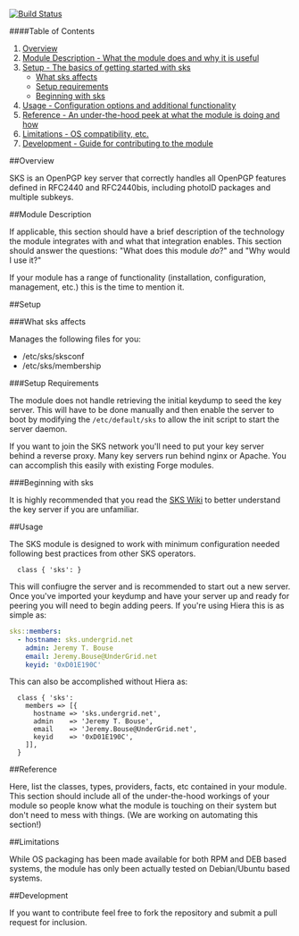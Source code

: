 [![Build Status](https://travis-ci.org/UGNS/puppet-sks.png?branch=master)](https://travis-ci.org/UGNS/puppet-sks)

####Table of Contents

1. [Overview](#overview)
2. [Module Description - What the module does and why it is useful](#module-description)
3. [Setup - The basics of getting started with sks](#setup)
    * [What sks affects](#what-sks-affects)
    * [Setup requirements](#setup-requirements)
    * [Beginning with sks](#beginning-with-sks)
4. [Usage - Configuration options and additional functionality](#usage)
5. [Reference - An under-the-hood peek at what the module is doing and how](#reference)
5. [Limitations - OS compatibility, etc.](#limitations)
6. [Development - Guide for contributing to the module](#development)

##Overview

SKS is an OpenPGP key server that correctly handles all OpenPGP features defined
in RFC2440 and RFC2440bis, including photoID  packages and multiple subkeys.

##Module Description

If applicable, this section should have a brief description of the technology
the module integrates with and what that integration enables. This section should
answer the questions: "What does this module *do*?" and "Why would I use it?"

If your module has a range of functionality (installation, configuration,
management, etc.) this is the time to mention it.

##Setup

###What sks affects

Manages the following files for you:
* /etc/sks/sksconf
* /etc/sks/membership

###Setup Requirements

The module does not handle retrieving the initial keydump to seed the key
server. This will have to be done manually and then enable the server to boot
by modifying the `/etc/default/sks` to allow the init script to start the
server daemon.

If you want to join the SKS network you'll need to put your key server behind
a reverse proxy. Many key servers run behind nginx or Apache. You can accomplish
this easily with existing Forge modules.

###Beginning with sks

It is highly recommended that you read the [SKS Wiki](https://bitbucket.org/skskeyserver/sks-keyserver/wiki/Home)
to better understand the key server if you are unfamiliar.

##Usage

The SKS module is designed to work with minimum configuration needed following
best practices from other SKS operators.

```puppet
  class { 'sks': }
```

This will confiugre the server and is recommended to start out a new server.
Once you've imported your keydump and have your server up and ready for peering
you will need to begin adding peers. If you're using Hiera this is as simple as:

```YAML
sks::members:
  - hostname: sks.undergrid.net
    admin: Jeremy T. Bouse
    email: Jeremy.Bouse@UnderGrid.net
    keyid: '0xD01E190C'
```

This can also be accomplished without Hiera as:

```puppet
  class { 'sks':
    members => [{
      hostname => 'sks.undergrid.net',
      admin    => 'Jeremy T. Bouse',
      email    => 'Jeremy.Bouse@UnderGrid.net',
      keyid    => '0xD01E190C',
    ]],
  }
```

##Reference

Here, list the classes, types, providers, facts, etc contained in your module.
This section should include all of the under-the-hood workings of your module
so people know what the module is touching on their system but don't need to
mess with things. (We are working on automating this section!)

##Limitations

While OS packaging has been made available for both RPM and DEB based systems,
the module has only been actually tested on Debian/Ubuntu based systems.

##Development

If you want to contribute feel free to fork the repository and submit a pull
request for inclusion.
